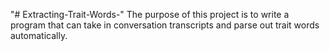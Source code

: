 "# Extracting-Trait-Words-" 
The purpose of this project is to write a program that can take in conversation transcripts and parse out trait words automatically. 
